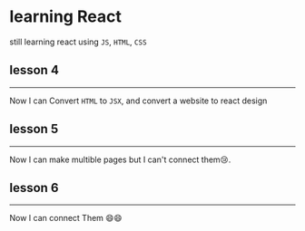 # learning React

still learning react using `JS`, `HTML`, `CSS`

## lesson 4
__________________

Now I can Convert `HTML` to `JSX`,
and convert a website to react design

## lesson 5
__________________
Now I can make multible pages but I can't connect them😢.

## lesson 6
__________________
Now I can connect Them 😄😄